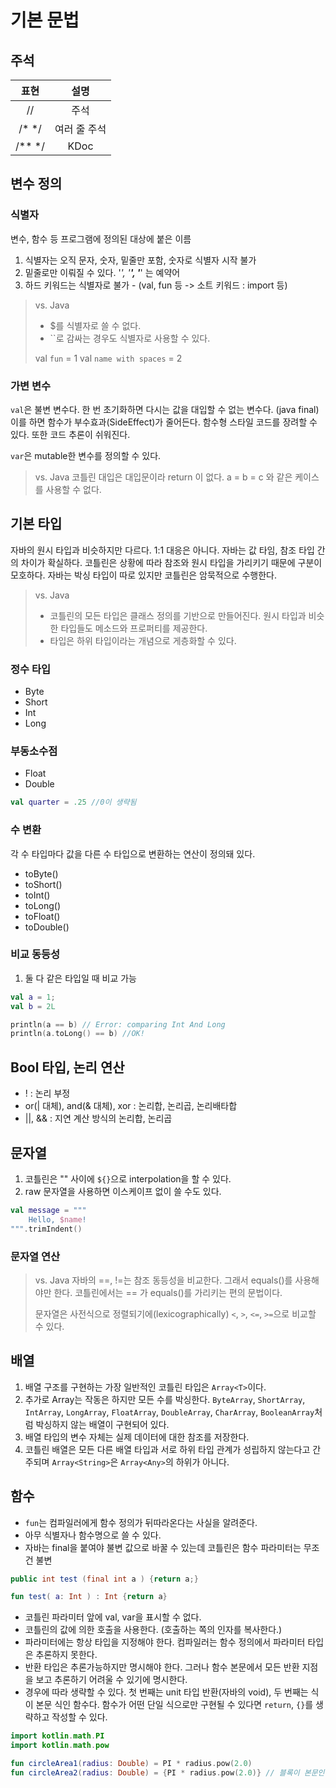 # 기본 문법

## 주석
|표현|    설명    |
|:---:|:--------:|
|//  |    주석    |
|/* */ |  여러 줄 주석 |
|/** */ |   KDoc   |


## 변수 정의

### 식별자
변수, 함수 등 프로그램에 정의된 대상에 붙은 이름

1. 식별자는 오직 문자, 숫자, 밑줄만 포함, 숫자로 식별자 시작 불가
2. 밑줄로만 이뤄질 수 있다. '_', '__', '___' 는 예약어
3. 하드 키워드는 식별자로 불가 - (val, fun 등 -> 소트 키워드 : import 등)

> vs. Java
> - $를 식별자로 쓸 수 없다.
> - \`\`로 감싸는 경우도 식별자로 사용할 수 있다.
> 
> val `fun` = 1
> val `name with spaces` = 2


### 가변 변수
`val`은 불변 변수다. 한 번 초기화하면 다시는 값을 대입할 수 없는 변수다. (java final) 이를 하면 함수가 부수효과(SideEffect)가 줄어든다. 함수형 스타일
코드를 장려할 수 있다. 또한 코드 추론이 쉬워진다. 

`var`은 mutable한 변수를 정의할 수 있다. 

> vs. Java
> 코틀린 대입은 대입문이라 return 이 없다.
> a = b = c 와 같은 케이스를 사용할 수 없다.


## 기본 타입

자바의 원시 타입과 비슷하지만 다르다. 1:1 대응은 아니다. 자바는 값 타임, 참조 타입 간의 차이가 확실하다. 코틀린은 상황에 따라 참조와 원시 타입을 가리키기 
때문에 구분이 모호하다. 자바는 박싱 타입이 따로 있지만 코틀린은 암묵적으로 수행한다.


> vs. Java
> - 코틀린의 모든 타입은 클래스 정의를 기반으로 만들어진다. 원시 타입과 비슷한 타입들도 메소드와 프로퍼티를 제공한다. 
> - 타입은 하위 타입이라는 개념으로 게층화할 수 있다. 

### 정수 타입
 
- Byte
- Short
- Int
- Long

### 부동소수점

- Float
- Double

```kotlin
val quarter = .25 //0이 생략됨
```


### 수 변환
각 수 타입마다 값을 다른 수 타입으로 변환하는 연산이 정의돼 있다. 

- toByte()
- toShort()
- toInt()
- toLong()
- toFloat()
- toDouble()

### 비교 동등성

1. 둘 다 같은 타입일 때 비교 가능
```kotlin
val a = 1;
val b = 2L

println(a == b) // Error: comparing Int And Long
println(a.toLong() == b) //OK!
```

## Bool 타입, 논리 연산

- ! : 논리 부정
- or(| 대체), and(& 대체), xor : 논리합, 논리곱, 논리배타합
- ||, && : 지연 계산 방식의 논리합, 논리곱

## 문자열
1. 코틀린은 \"\" 사이에 `${}`으로 interpolation을 할 수 있다.
2. raw 문자열을 사용하면 이스케이프 없이 쓸 수도 있다.

```kotlin
val message = """
    Hello, $name!
""".trimIndent()
```

### 문자열 연산

> vs. Java
> 자바의 ==, !=는 참조 동등성을 비교한다. 그래서 equals()를 사용해야만 한다.
> 코틀린에서는 == 가 equals()를 가리키는 편의 문법이다.
> 
> 문자열은 사전식으로 정렬되기에(lexicographically) `<`, `>`, `<=`, `>=`으로 비교할 수 있다.

## 배열
1. 배열 구조를 구현하는 가장 일반적인 코틀린 타입은 `Array<T>`이다.
2. 추가로 Array<Int>는 작동은 하지만 모든 수를 박싱한다. `ByteArray`, `ShortArray`, `IntArray`, `LongArray`, `FloatArray`, `DoubleArray`, `CharArray`, `BooleanArray`처럼 박싱하지 않는 배열이 구현되어 있다.
3. 배열 타입의 변수 자체는 실제 데이터에 대한 참조를 저장한다.
4. 코틀린 배열은 모든 다른 배열 타입과 서로 하위 타입 관계가 성립하지 않는다고 간주되며 `Array<String>`은 `Array<Any>`의 하위가 아니다.







## 함수 
- `fun`는 컴파일러에게 함수 정의가 뒤따라온다는 사실을 알려준다.
- 아무 식별자나 함수명으로 쓸 수 있다.
- 자바는 final을 붙여야 불변 값으로 바꿀 수 있는데 코틀린은 함수 파라미터는 무조건 불변

```java
public int test (final int a ) {return a;}
```
```kotlin
fun test( a: Int ) : Int {return a}
```

- 코틀린 파라미터 앞에 val, var을 표시할 수 없다.
- 코틀린의 값에 의한 호출을 사용한다. (호출하는 쪽의 인자를 복사한다.)
- 파라미터에는 항상 타입을 지정해야 한다. 컴파일러는 함수 정의에서 파라미터 타입은 추론하지 못한다.
- 반환 타입은 추론가능하지만 명시해야 한다. 그러나 함수 본문에서 모든 반환 지점을 보고 추론하기 어려울 수 있기에 명시한다.
- 경우에 따라 생략할 수 있다. 첫 번째는 unit 타입 반환(자바의 void), 두 번째는 식이 본문 식인 함수다. 함수가 어떤 단일 식으로만 구현될 수 있다면 `return`, `{}`를 생략하고 작성할 수 있다.

```kotlin
import kotlin.math.PI
import kotlin.math.pow

fun circleArea1(radius: Double) = PI * radius.pow(2.0)
fun circleArea2(radius: Double) = {PI * radius.pow(2.0)} // 블록이 본문인 함수를 정의할 때 {} 앞에 =를 넣으면 익명 함수를 기술하는 람다로 해석된다.
```

